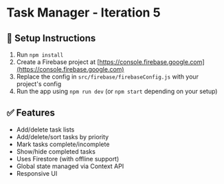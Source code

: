 # Task Manager - Iteration 5

## 🔧 Setup Instructions

1. Run `npm install`
2. Create a Firebase project at [https://console.firebase.google.com](https://console.firebase.google.com)
3. Replace the config in `src/firebase/firebaseConfig.js` with your project's config
4. Run the app using `npm run dev` (or `npm start` depending on your setup)

## ✅ Features
- Add/delete task lists
- Add/delete/sort tasks by priority
- Mark tasks complete/incomplete
- Show/hide completed tasks
- Uses Firestore (with offline support)
- Global state managed via Context API
- Responsive UI
